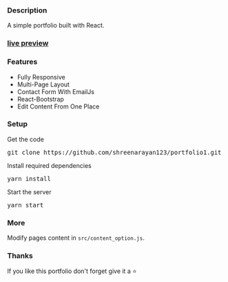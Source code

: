 ### Description

A simple portfolio  built with React. 

### [live preview](https://ubaimutl.github.io/react-portfolio/)



### Features

- Fully Responsive
- Multi-Page Layout
- Contact Form With EmailJs
- React-Bootstrap
- Edit Content From One Place

### Setup

Get the code

<pre>git clone https://github.com/shreenarayan123/portfolio1.git</pre>
 
Install required dependencies

<pre>yarn install</pre>


Start the server

<pre>yarn start</pre>

### More

Modify pages content in  `src/content_option.js`.

### Thanks

If you like this portfolio  don't forget give it a ⭐ 

